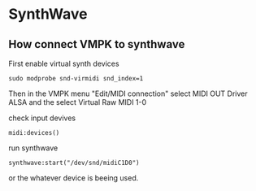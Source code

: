 # SynthWave

## How connect VMPK to synthwave

First enable virtual synth devices 

    sudo modprobe snd-virmidi snd_index=1

Then in the VMPK menu "Edit/MIDI connection" select MIDI OUT Driver ALSA
and the select Virtual Raw MIDI 1-0

check input devives

    midi:devices()
	
run synthwave

    synthwave:start("/dev/snd/midiC1D0")
	
or the whatever device is beeing used.

